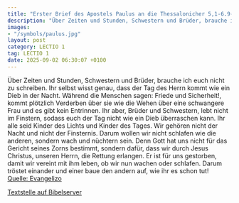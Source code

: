 ```yaml
---
title: "Erster Brief des Apostels Paulus an die Thessalonicher 5,1-6.9-11"
description: "Über Zeiten und Stunden, Schwestern und Brüder, brauche ich euch nicht zu schreiben. Ihr selbst wisst genau, dass der Tag des Herrn kommt wie ein Dieb in der Nacht. Während die Menschen sagen: Friede und Sicherheit!, kommt plötzlich Verderben über sie wie die Wehen über eine schw...."
images:
- "/symbols/paulus.jpg"
layout: post
category: LECTIO 1
tag: LECTIO 1
date: 2025-09-02 06:30:07 +0100
---
```

Über Zeiten und Stunden, Schwestern und Brüder, brauche ich euch nicht zu schreiben.
Ihr selbst wisst genau, dass der Tag des Herrn kommt wie ein Dieb in der Nacht.
Während die Menschen sagen: Friede und Sicherheit!, kommt plötzlich Verderben über sie wie die Wehen über eine schwangere Frau und es gibt kein Entrinnen.<!--more-->
Ihr aber, Brüder und Schwestern, lebt nicht im Finstern, sodass euch der Tag nicht wie ein Dieb überraschen kann.
Ihr alle seid Kinder des Lichts und Kinder des Tages. Wir gehören nicht der Nacht und nicht der Finsternis.
Darum wollen wir nicht schlafen wie die anderen, sondern wach und nüchtern sein.
Denn Gott hat uns nicht für das Gericht seines Zorns bestimmt, sondern dafür, dass wir durch Jesus Christus, unseren Herrn, die Rettung erlangen.
Er ist für uns gestorben, damit wir vereint mit ihm leben, ob wir nun wachen oder schlafen.
Darum tröstet einander und einer baue den andern auf, wie ihr es schon tut!<br>
[Quelle: Evangelizo](https://evangeliumtagfuertag.org/DE/gospel)

[Textstelle auf Bibelserver](https://www.bibleserver.com/EU/1.Thessalonicher5,1-6.9-11)
